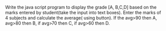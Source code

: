 Write the java script program to display the grade [A, B,C,D] based on the marks
entered by student(take the input into text boxes). Enter the marks of 4 subjects and
calculate the average( using button). If the avg>90 then A, avg>80 then B, if avg>70
then C, if avg>60 then D.
